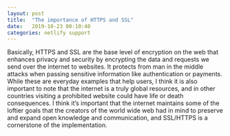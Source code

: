 ```yaml
---
layout: post
title:  "The importance of HTTPS and SSL"
date:   2019-10-23 00:10:40
categories: netlify support
---
```

Basically, HTTPS and SSL are the base level of encryption on the web that enhances privacy and security by encrypting the data and requests we send over the internet to websites. It protects from man in the middle attacks when passing sensitive information like authentication or payments. While these are everyday examples that help users, I think it is also important to note that the internet is a truly global resources, and in other countries visiting a prohibited website could have life or death consequences. I think it’s important that the internet maintains some of the loftier goals that the creators of the world wide web had in mind to preserve and expand open knowledge and communication, and SSL/HTTPS is a cornerstone of the implementation.
